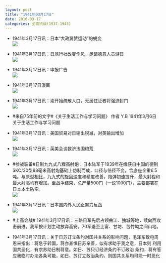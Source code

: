 ```yaml
---
layout: post
title: "1941年03月17日"
date: 2016-03-17
categories: 全面抗战(1937-1945)
---
```


<meta name="referrer" content="no-referrer" />

- 1941年3月17日讯：日本“大政翼赞运动”的蜕变 <br/><img src="https://ww2.sinaimg.cn/large/aca367d8jw1f2098u23sxj20v30yje64.jpg" />

- 1941年3月17日讯：日旅行社改变作风，邀请德意人员游日 <br/><img src="https://ww3.sinaimg.cn/large/aca367d8jw1f207j9fr59j208p06zmy1.jpg" />

- 1941年3月17日讯：申报广告 <br/><img src="https://ww1.sinaimg.cn/large/aca367d8jw1f205swkw99j20pg0h5wjd.jpg" />

- 1941年3月17日漫画 <br/><img src="https://ww4.sinaimg.cn/large/aca367d8jw1f2041g0596j20j30iqac6.jpg" />

- 1941年3月17日讯：渝开始疏散人口，无居住证者将强迫封门 <br/><img src="https://ww4.sinaimg.cn/large/aca367d8jw1f1zyuqb4cfj20980bh0to.jpg" />

- #来自75年前的文字#《关于生活工作与学习问题》 作者 Y.B 1941年3月6日 关于生活工作与学习问题 

- 1941年3月17日讯：美国贸易对日输出锐减，对英输出增加 <br/><img src="https://ww3.sinaimg.cn/large/aca367d8jw1f1zq67gz03j205r0bjaan.jpg" />

- 1941年3月17日讯：英美会谈救济法国粮荒 <br/><img src="https://ww3.sinaimg.cn/large/aca367d8jw1f1zog8d7btj20d60bmdh6.jpg" />

- #参战装备#日制九九式八糎高射炮：日本陆军于1939年在缴获自中国的德制SKC/30型88毫米高射炮基础上仿制而成，口径与倍径不变，含底座全重6.5吨。与原型相比，九九式的旋回速度和精度改善，炮弹初速提升，最大射程和最大射高均有增加。至战争结束，总产量500门（一说1000门），主要部署在日本本土防空。 <br/><img src="https://ww1.sinaimg.cn/large/aca367d8jw1f1zmq3phrxj20d90owdj6.jpg" />

- 1941年3月17日讯：日本国内外人民正努力反战 <br/><img src="https://ww4.sinaimg.cn/large/aca367d8jw1f1zkz2bcvbj20cx0c3myh.jpg" />

- #上高会战# 1941年3月17日讯：三路日军先后占领曲江、独城等地，续向西攻击前进。我军按计划主动放弃高安。70军退至上富、甘坊、苦竹坳之间山地。 

- 1941年3月17日讯：关于日苏订立条约对国共关系的影响问题，毛泽东致电周恩来指出：蒋急于转圜，蒋亦甚惧日苏亲善，似有求助于我之意，日本则 利用国共恶化，有求苏助日制蒋意。如日、苏只订经济条约不订政治 条约，蒋有答应我临时办法各条可能，如日、苏订立政治条约，则国共关系均可能一时恶化 

